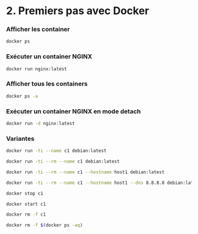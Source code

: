# 2. Premiers pas avec Docker

### Afficher les container

```bash
docker ps
```

### Exécuter un container NGINX

```bash
docker run nginx:latest
```

### Afficher tous les containers

```bash
docker ps -a
```

### Exécuter un container NGINX en mode detach

```bash
docker run -d nginx:latest
```

### Variantes

```bash
docker run -ti --name c1 debian:latest

docker run -ti --rm --name c1 debian:latest

docker run -ti --rm --name c1 --hostname host1 debian:latest

docker run -ti --rm --name c1 --hostname host1 --dns 8.8.8.8 debian:latest

docker stop c1

docker start c1

docker rm -f c1

docker rm -f $(docker ps -aq)
```

###
